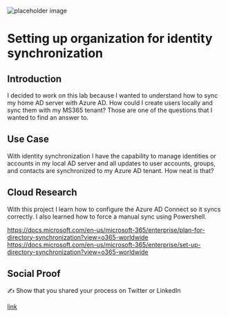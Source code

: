 <!-- This template removes the micro tutorial for a quicker post and removes images for a full template check out the 000-DAY-ARTICLE-LONG-TEMPLATE.MD-->

![placeholder image](https://docs.microsoft.com/en-us/microsoft-365/media/plan-for-directory-synchronization/phs-authentication.png?view=o365-worldwide)

# Setting up organization for identity synchronization  

## Introduction

I decided to work on this lab because I wanted to understand how to sync my home AD server with Azure AD. How could I create users locally and sync them with my MS365 tenant? Those are one of the questions that I wanted to find an answer to.

## Use Case

With identity synchronization I have the capability to manage identities or accounts in my local AD server and all updates to user accounts, groups, and contacts are synchronized to my Azure AD tenant. How neat is that?

## Cloud Research

With this project I learn how to configure the Azure AD Connect so it syncs correctly. I also learned how to force a manual sync using Powershell.

https://docs.microsoft.com/en-us/microsoft-365/enterprise/plan-for-directory-synchronization?view=o365-worldwide
https://docs.microsoft.com/en-us/microsoft-365/enterprise/set-up-directory-synchronization?view=o365-worldwide
## Social Proof

✍️ Show that you shared your process on Twitter or LinkedIn

[link](link)
